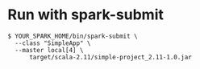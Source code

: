 # Run with spark-submit

```
$ YOUR_SPARK_HOME/bin/spark-submit \
  --class "SimpleApp" \
  --master local[4] \
      target/scala-2.11/simple-project_2.11-1.0.jar
```

